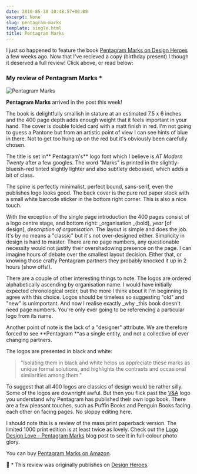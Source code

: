 ```yaml
---
date: 2010-05-30 10:48:57+00:00
excerpt: None
slug: pentagram-marks
template: single.html
title: Pentagram Marks
---
```


I just so happened to feature the book [Pentagram Marks on Design Heroes](http://designheroes.co.uk/link/pentagram-marks) a few weeks ago. Now that I've recieved a copy (birthday present) I though it deserved a full review! Click above, or read below:


### My review of Pentagram Marks *


![Pentagram Marks](http://designheroes.co.uk/file/dhp-2614.jpg)

**Pentagram Marks** arrived in the post this week!

The book is delightfully smallish in stature at an estimated 7.5 x 6 inches and the 400 page depth adds enough weight that it feels important in your hand. The cover is double folded card with a matt finish in red. I'm not going to guess a Pantone but from an artistic point of view I can see hints of blue in there. Not to get too hung up on the red but it's obviously been carefully chosen.

The title is set in** Pentagram's** logo font which I believe is _AT Modern Twenty_ after a few googles. The word "Marks" is printed in the slightly-blueish-red tinted slightly lighter and also subtlety debossed, which adds a bit of class.

The spine is perfectly minimalist, perfect bound, sans-serif, even the publishes logo looks good. The back cover is the pure red paper stock with a small white barcode sticker in the bottom right corner. This is also a nice touch.

With the exception of the single page introduction the 400 pages consist of a logo centre stage, and bottom right: _organisation _(bold), _year_ [of design], _description of organisation_. The layout is simple and does the job. It's by no means a "classic" but it's not over-designed either. Simplicity in design is hard to master. There are no page numbers, any questionable necessity would not justify their overshadowing presence on the page. I can imagine hours of debate over the smallest layout decision. Either that, or knowing those crafty Pentagram partners they probably knocked it up in 2 hours (show offs!).

There are a couple of other interesting things to note. The logos are ordered alphabetically ascending by organisation name. I would have initially expected chronological order, but the more I think about it I'm beginning to agree with this choice. Logos should be timeless so suggesting "old" and "new" is unimportant. And now I realise exactly _why _this book doesn't need page numbers. You're only ever going to be referencing a particular logo from its name.

Another point of note is the lack of a "designer" attribute. We are therefore forced to see **Pentagram **as a single entity, and not a collective of ever changing partners.

The logos are presented in black and white:

> "Isolating them in black and white helps us appreciate these marks as unique formal solutions, and highlights the contrasts and occasional similarities among them."

To suggest that all 400 logos are classics of design would be rather silly. Some of the logos are downright awful. But then you flick past the [V&A](http://www.vam.ac.uk/) logo you understand why Pentagram has published their own logo book. There are a few pleasant touches, such as Puffin Books and Penguin Books facing each other on facing pages. No sloppy editing here.

I should note this is a review of the mass print paperback version. The limited 1000 print edition is at least twice as lovely. Check out the [Logo Design Love - Pentagram Marks](http://www.logodesignlove.com/pentagram-marks) blog post to see it in full-colour photo glory.

You can buy [Pentagram Marks on Amazon](http://www.amazon.co.uk/gp/product/1856696685).

🤫 * This review was originally publishes on [Design Heroes](http://designheroes.co.uk/link/pentagram-marks).

